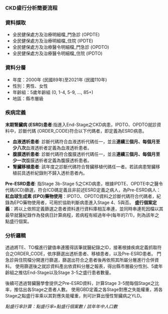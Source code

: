 ### CKD盛行分析簡要流程

### 資料擷取
- 全民健保處方及治療明細檔_門急診 (OPDTE)
- 全民健保處方及治療明細檔_住院 (IPDTE)
- 全民健保處方及治療醫令明細檔_門急診 (OPDTO)
- 全民健保處方及治療醫令明細檔_住院 (IPDTO)

### 資料分層
- 年度：2000年 (民國89年)至2021年 (民國110年)
- 性別：男性、女性
- 年齡組：5歲年齡組 (0, 1-4, 5-9, …, 85+)
- 地區：縣市層級

### 疾病定義
**末期腎臟病 (ESRD)患者**:指進入End-Stage之CKD病患，IPDTO、OPDTO就診資料中，診斷代碼 (ORDER_CODE)符合以下代碼者，即定義為ESRD病患。
- **血液透析患者**: 診斷代碼符合血液透析代碼任一，並且**連續三個月、每個月至少八次**血液透析者定義為血液透析患者。
- **腹膜透析患者**: 診斷代碼符合腹膜透析代碼任一，並且**連續三個月、每個月至少一次**腹膜透析者定義為腹膜透析患者。
- **腎臟移植患者**: 該年度之診斷代碼符合腎臟移植代碼任一者。若該病患腎臟移植前具透析紀錄則不歸入透析患者內。

**Pre-ESRD患者**: 指Stage 3b-Stage 5之CKD病患，根據IPDTE、OPDTE中之醫令代碼(ICD)篩選，符合ICD碼定義且非前述ESRD定義之病人，為Pre-ESRD病人：
**紅血球生成素 (EPO)藥物使用**：IPDTO、OPDTO資料之診斷代碼符合代碼者，紀錄為EPO藥物使用者，可用於協助判斷病患進入Stage 4、5與否。
**盛行個案定義**：將以上依照定義篩選之患者資料進行資料庫相互串連，並同時串連死因檔以其最早就醫紀錄作為發病日計算病程，若病程有經過年中(每年的7/1)，則為該年之點盛行個案。

### 分析邏輯
透過將TE、TO檔進行鍵值串連獲得該筆就醫紀錄之ID，接著根據疾病定義抓取符合之ORDER_CODE，依序篩選出透析患者、移植患者，以及Pre-ESRD患者。
門急診與住院檔分開進行篩選，篩選出符合之患者後再依照其所屬分層進行合併資料。
使用篩選後之就診資料產出依資料分層之報表，得出縣市層級分性別、5歲年齡組之推估End-Stage以及Stage 3-5之盛行患者數量。

後續可透過腎臟醫學會提供之Pre-ESRD資料，計算Stage 3-5間每個Stage之比率，推估出各Stage之患者人數。
使用GBD定義之各Stage對應之失能權重，將各Stage之點盛行率乘以其對應失能權重，則可計算出慢性腎臟病之YLD。

*點盛行率計算：點盛行率=點盛行個案數 / 該年年中人口數*












